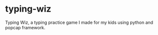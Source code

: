# typing-wiz
Typing Wiz, a typing practice game I made for my kids using python and popcap framework.
